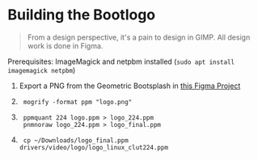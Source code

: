 # Building the Bootlogo

> From a design perspective, it's a pain to design in GIMP. All design work is done in Figma.

Prerequisites: ImageMagick and netpbm installed (`sudo apt install imagemagick netpbm`)

1. Export a PNG from the Geometric Bootsplash in [this Figma Project](https://www.figma.com/file/OnyxfnLTPtkLKayPVwW3jO/Breath-Geometric-Designs?node-id=0%3A1)
2.
        mogrify -format ppm "logo.png"
3. 
        ppmquant 224 logo.ppm > logo_224.ppm
        pnmnoraw logo_224.ppm > logo_final.ppm
4.
        cp ~/Downloads/logo_final.ppm drivers/video/logo/logo_linux_clut224.ppm
